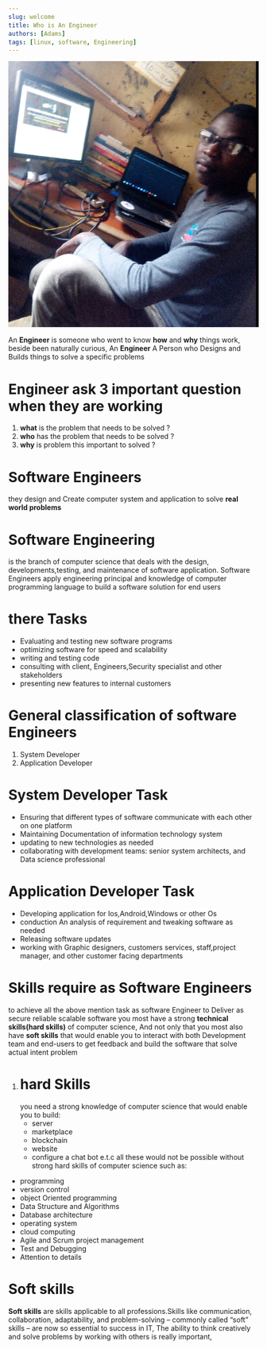 ```yaml
---
slug: welcome
title: Who is An Engineer
authors: [Adams]
tags: [linux, software, Engineering]
---
```

![](engineer.png)

 An **Engineer** is someone who went to know **how** and **why** things work, beside been naturally curious, An **Engineer** A Person who Designs and Builds things to solve a specific problems
 # Engineer ask 3 important question when they are working 
 1. **what** is the problem that needs to be solved ?
 2. **who** has the problem that needs to be solved ?
 3. **why** is problem this important to solved ?    
 
 # Software Engineers 
 they design and Create computer system and application to solve **real world problems**
 # Software Engineering  
   is the branch of computer science that deals with the design, developments,testing, and maintenance of software application.
      Software Engineers apply engineering principal and knowledge of computer programming language to build a software solution for end users
# there Tasks
- Evaluating and testing new software programs
- optimizing software for speed and scalability
-  writing and testing code
-  consulting with client, Engineers,Security specialist and other stakeholders
-  presenting new features to internal customers
  
# General classification of software Engineers
1. System Developer
2. Application Developer

# System Developer Task
- Ensuring that different types of software communicate with each other on one platform
- Maintaining Documentation of information technology system
- updating to new technologies as needed
- collaborating with development teams: senior system architects, and Data science professional
# Application Developer Task
- Developing application for Ios,Android,Windows or other Os
- conduction An analysis of requirement and tweaking software as needed
- Releasing software updates
- working with Graphic designers, customers services, staff,project manager, and other customer facing departments
  
# Skills require as Software Engineers
to achieve all the above mention task as software Engineer to Deliver as secure reliable scalable software
you most have a strong **technical skills(hard skills)** of computer science, And not only that you most also have **soft skills** that would enable you to interact with both Development team and end-users to get feedback and build the software that solve actual intent problem 
1. # hard Skills
   you need a strong knowledge of computer science that would enable you to build:
   - server
   - marketplace
   - blockchain
   - website
   - configure a chat bot e.t.c
all these would not be possible without strong hard skills of computer science such as:
- programming
- version control
- object Oriented programming
- Data Structure and Algorithms
- Database architecture
- operating system
- cloud computing
- Agile and Scrum project management
- Test and Debugging
- Attention to details

# Soft skills
**Soft skills** are skills applicable to all professions.Skills like communication, collaboration, adaptability, and problem-solving – commonly called “soft” skills – are now so essential to success in IT, The ability to think creatively and solve problems by working with others is really important,